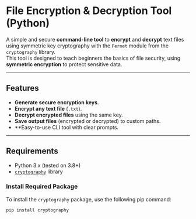 #  File Encryption & Decryption Tool (Python)

A simple and secure **command-line tool** to **encrypt** and **decrypt** text files using symmetric key cryptography with the `Fernet` module from the `cryptography` library.  
This tool is designed to teach beginners the basics of file security, using **symmetric encryption** to protect sensitive data.

---

## Features

- **Generate secure encryption keys**.
- **Encrypt any text file** (`.txt`).
- **Decrypt encrypted files** using the same key.
- **Save output files** (encrypted or decrypted) to custom paths.
- **Easy-to-use CLI tool with clear prompts.

---

## Requirements

- Python 3.x (tested on 3.8+)
- [`cryptography`](https://pypi.org/project/cryptography/) library

###  Install Required Package

To install the `cryptography` package, use the following pip command:

```bash
pip install cryptography
